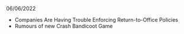 06/06/2022

- Companies Are Having Trouble Enforcing Return-to-Office Policies
- Rumours of new Crash Bandicoot Game
